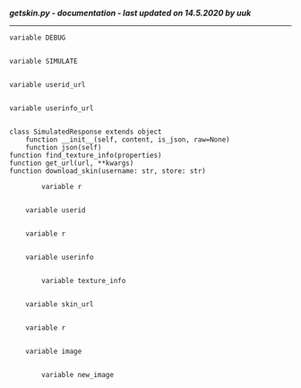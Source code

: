***getskin.py - documentation - last updated on 14.5.2020 by uuk***
___

    variable DEBUG


    variable SIMULATE


    variable userid_url


    variable userinfo_url


    class SimulatedResponse extends object
        function __init__(self, content, is_json, raw=None)
        function json(self)
    function find_texture_info(properties)
    function get_url(url, **kwargs)
    function download_skin(username: str, store: str)

            variable r


        variable userid


        variable r


        variable userinfo


            variable texture_info


        variable skin_url


        variable r


        variable image


            variable new_image
